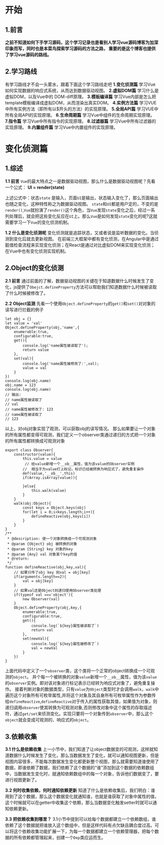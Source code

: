 # 开始
## 1.前言
**之前不知道如何下手学习源码，这个学习记录也是看别人学习vue源码博客为加深印象而写，同时也是本菜鸟探索学习源码的方法之路，
重要的是这个博客也提供了学习vue源码的路线。**
## 2.学习路线
有学习路线才不会一头雾水，跟着下面这个学习路线走吧
**1.变化侦测篇**
学习Vue如何实现数据的响应式系统，从而达到数据驱动视图。
**2.虚拟DOM篇**
学习什么是虚拟DOM，以及Vue中的 DOM-diff原理。
**3.模板编译篇**
学习Vue内部是怎么把template模板编译成虚拟DOM，从而渲染出真实DOM。
**4.实例方法篇**
学习VUE中所有实例方法（即所有以$开头的方法）的实现原理。
**5.全局API篇**
学习VUE中所有全局API的实现原理。
**6.生命周期篇**
学习Vue中组件的生命周期实现原理。
**7.指令篇**
学习Vue中所有指令的实现原理。
**8.过滤器篇**
学习Vue中所有过滤器的实现原理。
**9.内置组件篇**
学习Vue中内置组件的实现原理。


# 变化侦测篇
## 1.综述
**1.1 前言** `Vue`的最大特点之一是数据驱动视图，那么什么是数据驱动视图呢？先看一个公式：
**UI = render(state)**

上述公式中：状态`state` 是输入，页面`UI`是输出，状态输入变化了，那么页面输出也随之变化，这种特性称之为数据驱动视图。
`state`和`UI`都是用户定的，不变的是`render()`,`Vue`就扮演了`render()`这个角色，当`Vue`发现`state`变化之后，经过一系列处理后，就会把这些变化反应在`UI`上。那么`Vue`是如何发现`state`变化的呢?这就需要学习一下`Vue`的变化侦测机制。

**1.2 什么是变化侦测呢**
变化侦测就是追踪状态，又或者说是监听数据的变化。当侦测到变化后就去更新视图。
在前端三大框架中都有变化侦测，在Angular中是通过脏值检查流程来实现变化侦测；在React是通过对比虚拟DOM来实现变化侦测；在Vue中也有变化侦测实现机制。
## 2.Object的变化侦测

**2.1 前言**
通过前面的了解，数据驱动视图的关键在于知道数据什么时候发生了变化，js提供了`Obejct.defineProperty`方法可以帮助我们知道数据什么时候被读取了什么时候被修改了。

**2.2 Object监测**
先看一个使用`Object.defineProperty`的`get()`和`set()`对对象的读写进行拦截的例子

```
let obj = {}
let value = 'val'
Object.defineProperty(obj,'name',{
    enumerable:true,
    configurable:true,
    get(){
        console.log('name属性被读取了');
        return value
    },
    set(val){
        console.log('name属性被修改了:',val);
        value = val
    }
})
console.log(obj.name)
obj.name = 123
console.log(obj.name)
// 输出:
// name属性被读取了
// val
// name属性被修改了: 123
// name属性被读取了
// 123

```
以上，对obj对象实现了观测，可以获取obj的读写情况。
那么如果要让一个对象的所有属性都变得可观测，我们定义一个observer类通过递归的方式把一个对象的所有属性都转换成可观测对象

```
export class Observer{
    constructor(value){
        this.value = value
         // 给value新增一个__ob__属性，值为该value的Observer实例
        //  相当于为value打上标记，标识已经被转换为响应式了，避免重复操作
        def(value,'__ob__',this)
        if(Array.isArray(value)){
        
        }else{
            this.walk(value)
        }
    }
    walk(obj:Object){
        const keys = Object.keys(obj)
        for(let i = 0;i<keys.length;i++){
            defineReactive(obj,keys[i])
        }
    }
}
/**
 * @description: 使一个对象转换成一个可观测对象
 * @param {Object} obj 被转换的对象
 * @param {String} key 对象的key
 * @param {Any} val 对象某个key的值
 * @return: 
 */
function defineReactive(obj,key,val){
    // 如果只传了obj key 则val = obj[key]
    if(arguments.length==2){
        val = obj[key]
    }
    // 如果val还是Object则递归使用Observer类处理
    if(typeof val ==='object'){
        new Observer(val)
    }
    Object.defineProperty(obj,key,{
        enumerable:true,
        configurable:true,
        get(){
            console.log(`${key}属性被读取了`)
            return val
        },
        set(newVal){
            console.log(`${key}属性被修改了`)
            val = newVal
        }
    })
}
```
上面代码中定义了一个`observer`类，这个类将一个正常的object转换成一个可观测的`object`。
并个每一个被转换的对象`value`新增一个`__ob__`属性，值为该`value`的`observer`实例。即对该对象进行标记表示已经转为响应式对象了，避免重复操作。
接着判断对象的数据类型，只有`value`为`Object`类型时才会调用`walk`，`walk`中遍历这个对象所有可枚举属性,并将这个对象及其自身所有可枚举属性作为参数传给`defineReactive`,`defineReactive`对于传入的属性获取其值，如果值为对象，则递归调用`observer`使其转换为可观测对象,否则修改对象中这个属性的存取描述符，通过`get/set`来侦测变化。实现只要将一个对象传到`observer`中，那么这个`object`就会变成可观测的、响应式的`object`。

## 3.依赖收集
**3.1 什么是依赖收集**
上一小节中，我们知道了让object数据变的可观测，这样就知道数据什么时候发生了变化，那么当数据发生了变化，就可以通知视图更新，但是视图内容很多，不能每次数据发生变化都更新整个视图，那么就需要知道谁使用了数据，即谁依赖了数据，我们依赖了这个数据的“谁”添加到这个数据的依赖数组中，当数据发生变化时，就通知依赖数组中的每一个对象，告诉他们数据变了，要进行视图更新了。

**3.2 何时收集依赖，何时通知依赖更新**
知道了什么是依赖收集后，我们明白：谁用到了这个数据，那么这个数据变化就通知谁，也就是谁获取了对象中属性的值，这个时候就可以在getter中收集这个依赖，那么当数据变化触发setter时就可以通知依赖更新。

**3.3 把依赖收集到哪里？**
3.1小节中提到可以给每个数据都建立一个依赖数组，谁依赖了这个数据就把谁放入这个数组中，但是这样代码有点欠缺且耦合度过高。可以将这个依赖收集功能扩展一下，为每一个数据都建立一个依赖管理器，把每个数据的所有依赖都管理起来，创建一个`Dep`类应运而生。


